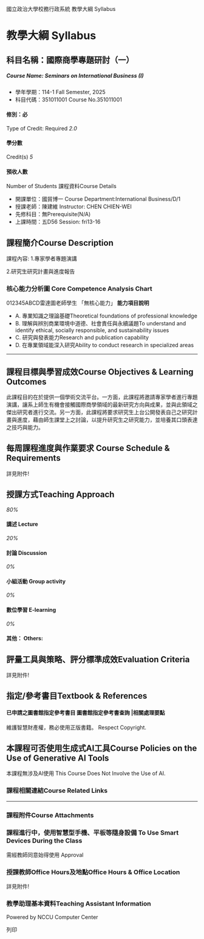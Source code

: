 國立政治大學校務行政系統 教學大綱 Syllabus
# 教學大綱 Syllabus
##  科目名稱：國際商學專題研討（一） 
#####  Course Name: Seminars on International Business (I)
  * 學年學期：114-1 Fall Semester, 2025 
  * 科目代碼：351011001 Course No.351011001


#### 修別：必
Type of Credit: Required 
_2.0_
#### 學分數
Credit(s)
_5_
#### 預收人數
Number of Students
課程資料Course Details
  * 開課單位：國貿博一 Course Department:International Business/D/1 
  * 授課老師：陳建維 Instructor: CHEN CHIEN-WEI 
  * 先修科目：無Prerequisite(N/A)
  * 上課時間：五D56 Session: fri13-16 


##  課程簡介Course Description
課程內容:
1.專家學者專題演講
  
2.研究生研究計畫與進度報告
###  核心能力分析圖 Core Competence Analysis Chart
012345ABCD雷達圖老師學生
「無核心能力」 
**能力項目說明**
  * A. 專業知識之理論基礎Theoretical foundations of professional knowledge
  * B. 理解與辨別商業環境中道德、社會責任與永續議題To understand and identify ethical, socially responsible, and sustainability issues
  * C. 研究與發表能力Research and publication capability
  * D. 在專業領域能深入研究Ability to conduct research in specialized areas


* * *
##  課程目標與學習成效Course Objectives & Learning Outcomes 
此課程目的在於提供一個學術交流平台。一方面，此課程將邀請專家學者進行專題演講，讓系上師生有機會接觸國際商學領域的最新研究方向與成果，並與此領域之傑出研究者進行交流。另一方面，此課程將要求研究生上台公開發表自己之研究計畫與進度，藉由師生課堂上之討論，以提升研究生之研究能力，並培養其口頭表達之技巧與能力。
##  每周課程進度與作業要求 Course Schedule & Requirements
詳見附件!
##  授課方式Teaching Approach
_80%_
####  講述 Lecture
_20%_
####  討論 Discussion
_0%_
####  小組活動 Group activity
_0%_
####  數位學習 E-learning
_0%_
####  其他： Others:
##  評量工具與策略、評分標準成效Evaluation Criteria
詳見附件!
##  指定/參考書目Textbook & References
####  已申請之圖書館指定參考書目  圖書館指定參考書查詢 |相關處理要點
維護智慧財產權，務必使用正版書籍。 Respect Copyright.
##  本課程可否使用生成式AI工具Course Policies on the Use of Generative AI Tools
本課程無涉及AI使用 This Course Does Not Involve the Use of AI.
###  課程相關連結Course Related Links
* * *
###  課程附件Course Attachments
###  課程進行中，使用智慧型手機、平板等隨身設備 To Use Smart Devices During the Class
需經教師同意始得使用  Approval
###  授課教師Office Hours及地點Office Hours & Office Location
詳見附件!
###  教學助理基本資料Teaching Assistant Information
Powered by NCCU Computer Center
  
列印
